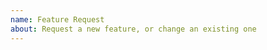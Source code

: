 ```yaml
---
name: Feature Request
about: Request a new feature, or change an existing one
---
```


<!---
  Describe your feature request in as much detail as you can here.

  Include why you want this feature. For example:

  - It is a feature supported by Discord's API, but missing from the library

  - It is a feature that would simplify a lot of your bots code

  - It is a feature present in other popular Discord libraries

  Include simple code examples (pseudocode is fine) that demonstrate
  what you want to do.

  Do your best to think about how this new feature would impact the code
  of other people who use rubycord, and not just your own bot's codebase.
--->
